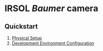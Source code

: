 # IRSOL _Baumer_ camera

## Quickstart
1. [Physical Setup](./docs/physical-setup)
2. [Development Environment Configuration](./docs/development-environmnet-configuration)
